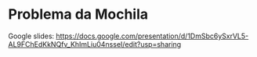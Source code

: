 # Problema da Mochila

Google slides: https://docs.google.com/presentation/d/1DmSbc6ySxrVL5-AL9FChEdKkNQfv_KhImLiu04nsseI/edit?usp=sharing